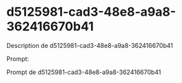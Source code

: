 # d5125981-cad3-48e8-a9a8-362416670b41

Description de d5125981-cad3-48e8-a9a8-362416670b41

Prompt:

Prompt de d5125981-cad3-48e8-a9a8-362416670b41